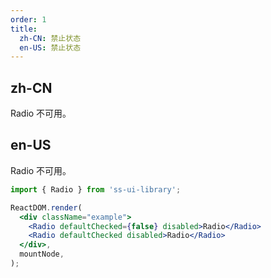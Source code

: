 ```yaml
---
order: 1
title:
  zh-CN: 禁止状态
  en-US: 禁止状态
---
```


## zh-CN

Radio 不可用。

## en-US

Radio 不可用。

```jsx
import { Radio } from 'ss-ui-library';

ReactDOM.render(
  <div className="example">
    <Radio defaultChecked={false} disabled>Radio</Radio>
    <Radio defaultChecked disabled>Radio</Radio>
  </div>,
  mountNode,
);
```
